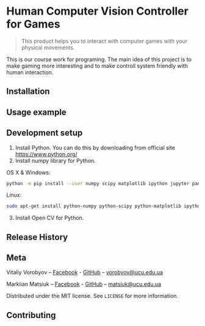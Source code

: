 # Human Computer Vision Controller for Games

> This product helps you to interact with computer games with your physical movements.

This is our course work for programing. The main idea of this project is to make gaming more interesting and to make controll system friendly with human interaction.

## Installation

## Usage example

## Development setup

1. Install Python. You can do this by downloading from official site https://www.python.org/
2. Install numpy library for Python. 

OS X & Windows:

```sh
python -m pip install --user numpy scipy matplotlib ipython jupyter pandas sympy nose
```

Linux:

```sh
sudo apt-get install python-numpy python-scipy python-matplotlib ipython ipython-notebook python-pandas python-sympy python-nose
```

3. Install Open CV for Python.
## Release History

## Meta

Vitaliy Vorobyov – [Facebook](https://www.facebook.com/v.vorobyov) - [GitHub](https://github.com/vorobyovvitaliy) – vorobyov@ucu.edu.ua

Markiian Matsiuk – [Facebook](https://www.facebook.com/Markian.Matsiuk) - [GitHub](https://github.com/MarkiianAtUCU) – matsiuk@ucu.edu.ua

Distributed under the MIT license. See ``LICENSE`` for more information.

## Contributing
